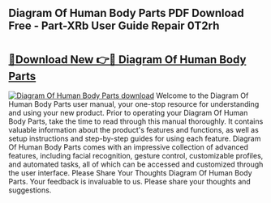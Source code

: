 ## Diagram Of Human Body Parts PDF Download Free - Part-XRb User Guide Repair 0T2rh

# <h2><a href="http://dfhl529.blite.top/?on=Diagram+Of+Human+Body+Parts">🔗Download New 👉🔴 Diagram Of Human Body Parts</a></h2>

[![Diagram Of Human Body Parts download](https://i.imgur.com/lujVjoI.png)](http://dfhl529.blite.top/?on=Diagram+Of+Human+Body+Parts)
Welcome to the Diagram Of Human Body Parts user manual, your one-stop resource for understanding and using your new product. Prior to operating your Diagram Of Human Body Parts, take the time to read through this manual thoroughly. It contains valuable information about the product's features and functions, as well as setup instructions and step-by-step guides for using each feature. Diagram Of Human Body Parts comes with an impressive collection of advanced features, including facial recognition, gesture control, customizable profiles, and automated tasks, all of which can be accessed and customized through the user interface. Please Share Your Thoughts Diagram Of Human Body Parts. Your feedback is invaluable to us. Please share your thoughts and suggestions.
